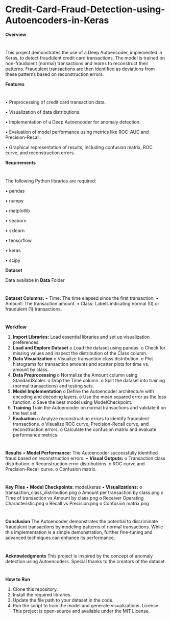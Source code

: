 # Credit-Card-Fraud-Detection-using-Autoencoders-in-Keras
**Overview**
#
This project demonstrates the use of a Deep Autoencoder, implemented in Keras, to detect fraudulent credit card transactions. The model is trained on non-fraudulent (normal) transactions and learns to reconstruct their patterns. Fraudulent transactions are then identified as deviations from these patterns based on reconstruction errors.


**Features**
#
•	Preprocessing of credit card transaction data.

•	Visualization of data distributions.

•	Implementation of a Deep Autoencoder for anomaly detection.

•	Evaluation of model performance using metrics like ROC-AUC and Precision-Recall.

•	Graphical representation of results, including confusion matrix, ROC curve, and reconstruction errors.

**Requirements**
#

The following Python libraries are required:

•	pandas

•	numpy

•	matplotlib

•	seaborn

•	sklearn

•	tensorflow

•	keras

•	scipy

**Dataset**

Data availabe in **Data** Folder
#

**Dataset Columns:**
•	Time: The time elapsed since the first transaction.
•	Amount: The transaction amount.
•	Class: Labels indicating normal (0) or fraudulent (1) transactions.
#
**Workflow**
1.	**Import Libraries:** Load essential libraries and set up visualization preferences.
2.	**Load and Explore Dataset**
  o	Load the dataset using pandas.
  o	Check for missing values and inspect the distribution of the Class column.
3.	**Data Visualization**
  o	Visualize transaction class distribution.
  o	Plot histograms for transaction amounts and scatter plots for time vs. amount by class.
4.	**Data Preprocessing**
  o	Normalize the Amount column using StandardScaler.
  o	Drop the Time column.
  o	Split the dataset into training (normal transactions) and testing sets.
5.	**Model Implementation**
  o	Define the Autoencoder architecture with encoding and decoding layers.
  o	Use the mean squared error as the loss function.
  o	Save the best model using ModelCheckpoint.
6.	**Training** Train the Autoencoder on normal transactions and validate it on the test set.
7.	**Evaluation**
  o	Analyze reconstruction errors to identify fraudulent transactions.
  o	Visualize ROC curve, Precision-Recall curve, and reconstruction errors.
  o	Calculate the confusion matrix and evaluate performance metrics.
#
**Results**
•	**Model Performance:** The Autoencoder successfully identified fraud based on reconstruction errors.
•	**Visual Outputs:**
  o	Transaction class distribution.
  o	Reconstruction error distributions.
  o	ROC curve and Precision-Recall curve.
  o	Confusion matrix.
#
**Key Files**
•	**Model Checkpoints:** model.keras
•	**Visualizations:**
  o	transaction_class_distribution.png
  o	Amount per transaction by class.png
  o	Time of transaction vs Amount by class.png
  o	Receiver Operating Characteristic.png
  o	Recall vs Precision.png
  o	Confusion matrix.png
#
**Conclusion**
The Autoencoder demonstrates the potential to discriminate fraudulent transactions by modeling patterns of normal transactions. While this implementation is a simple demonstration, further fine-tuning and advanced techniques can enhance its performance.
#
**Acknowledgments**
This project is inspired by the concept of anomaly detection using Autoencoders. Special thanks to the creators of the dataset.
#
**How to Run**
1.	Clone this repository.
2.	Install the required libraries.
3.	Update the file path to your dataset in the code.
4.	Run the script to train the model and generate visualizations.
License
This project is open-source and available under the MIT License.

